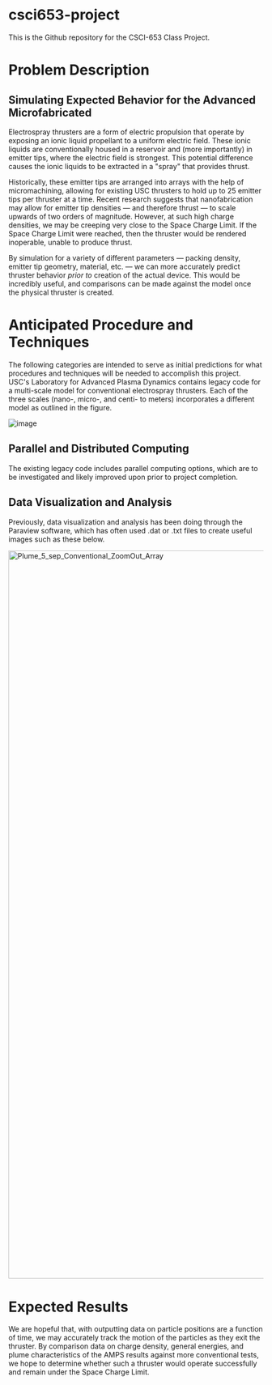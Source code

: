 # csci653-project

This is the Github repository for the CSCI-653 Class Project.

# Problem Description
## Simulating Expected Behavior for the Advanced Microfabricated 

Electrospray thrusters are a form of electric propulsion that operate by exposing an ionic liquid propellant to a uniform electric field. These ionic liquids are conventionally housed in a reservoir and (more importantly) in emitter tips, where the electric field is strongest. This potential difference causes the ionic liquids to be extracted in a "spray" that provides thrust.

Historically, these emitter tips are arranged into arrays with the help of micromachining, allowing for existing USC thrusters to hold up to 25 emitter tips per thruster at a time. Recent research suggests that nanofabrication may allow for emitter tip densities — and therefore thrust — to scale upwards of two orders of magnitude. However, at such high charge densities, we may be creeping very close to the Space Charge Limit. If the Space Charge Limit were reached, then the thruster would be rendered inoperable, unable to produce thrust.

By simulation for a variety of different parameters — packing density, emitter tip geometry, material, etc. — we can more accurately predict thruster behavior _prior to_ creation of the actual device. This would be incredibly useful, and comparisons can be made against the model once the physical thruster is created.

# Anticipated Procedure and Techniques

The following categories are intended to serve as initial predictions for what procedures and techniques will be needed to accomplish this project. USC's Laboratory for Advanced Plasma Dynamics contains legacy code for a multi-scale model for conventional electrospray thrusters. Each of the three scales (nano-, micro-, and centi- to meters) incorporates a different model as outlined in the figure.

![image](https://user-images.githubusercontent.com/92297548/188243711-8a9b1d6e-2422-4277-8999-af26238cc263.png)

## Parallel and Distributed Computing

The existing legacy code includes parallel computing options, which are to be investigated and likely improved upon prior to project completion.

## Data Visualization and Analysis

Previously, data visualization and analysis has been doing through the Paraview software, which has often used .dat or .txt files to create useful images such as these below.

<img width="1439" alt="Plume_5_sep_Conventional_ZoomOut_Array" src="https://user-images.githubusercontent.com/92297548/188244323-e0f4a5a9-0243-492e-bcde-4f1eb80e7732.png">

# Expected Results

We are hopeful that, with outputting data on particle positions are a function of time, we may accurately track the motion of the particles as they exit the thruster. By comparison data on charge density, general energies, and plume characteristics of the AMPS results against more conventional tests, we hope to determine whether such a thruster would operate successfully and remain under the Space Charge Limit.


